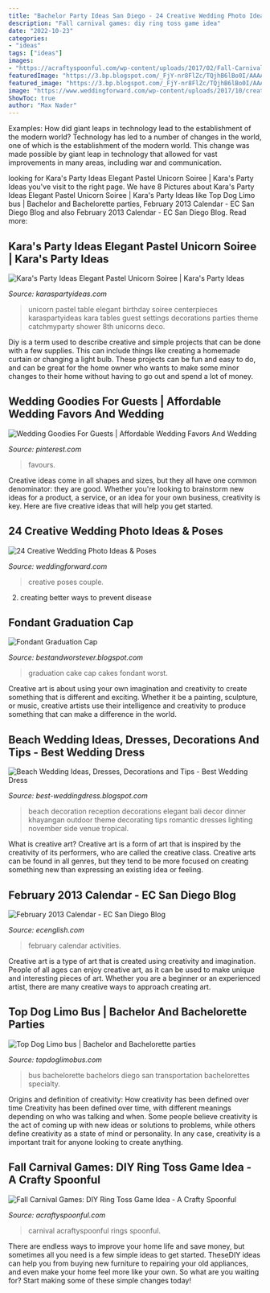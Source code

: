 ```yaml
---
title: "Bachelor Party Ideas San Diego - 24 Creative Wedding Photo Ideas &amp; Poses"
description: "Fall carnival games: diy ring toss game idea"
date: "2022-10-23"
categories:
- "ideas"
tags: ["ideas"]
images:
- "https://acraftyspoonful.com/wp-content/uploads/2017/02/Fall-Carnival-Games-DIY-Ring-Toss-Idea.jpg"
featuredImage: "https://3.bp.blogspot.com/_FjY-nr8FlZc/TQjhB6lBo0I/AAAAAAAAAEM/RhgjnzIQEK0/s1600/Beach-Wedding-Decoration-at-Khayangan-Bali-2.jpg"
featured_image: "https://3.bp.blogspot.com/_FjY-nr8FlZc/TQjhB6lBo0I/AAAAAAAAAEM/RhgjnzIQEK0/s1600/Beach-Wedding-Decoration-at-Khayangan-Bali-2.jpg"
image: "https://www.weddingforward.com/wp-content/uploads/2017/10/creative-wedding-photo-ideas-poses-couple-in-wood-dakaiphotography-339x500.jpg"
ShowToc: true
author: "Max Nader"
---
```



Examples: How did giant leaps in technology lead to the establishment of the modern world?
Technology has led to a number of changes in the world, one of which is the establishment of the modern world. This change was made possible by giant leap in technology that allowed for vast improvements in many areas, including war and communication.

	

		
looking for Kara&#039;s Party Ideas Elegant Pastel Unicorn Soiree | Kara&#039;s Party Ideas you've visit to the right page. We have 8 Pictures about Kara&#039;s Party Ideas Elegant Pastel Unicorn Soiree | Kara&#039;s Party Ideas like Top Dog Limo bus | Bachelor and Bachelorette parties, February 2013 Calendar - EC San Diego Blog and also February 2013 Calendar - EC San Diego Blog. Read more:
		
    
## Kara&#039;s Party Ideas Elegant Pastel Unicorn Soiree | Kara&#039;s Party Ideas

<img loading=lazy src="http://karaspartyideas.com/wp-content/uploads/2016/12/Elegant-Pastel-Unicorn-Soiree-via-Karas-Party-Ideas-KarasPartyIdeas.com28.jpg" onerror="this.onerror=null;this.src='https://tse4.mm.bing.net/th?id=OIP.4IHLbwpw-y0G688xjzZJeAHaLJ&amp;pid=15.1';" alt="Kara&#039;s Party Ideas Elegant Pastel Unicorn Soiree | Kara&#039;s Party Ideas">

_Source: karaspartyideas.com_

>unicorn pastel table elegant birthday soiree centerpieces karaspartyideas kara tables guest settings decorations parties theme catchmyparty shower 8th unicorns deco. 

	

Diy is a term used to describe creative and simple projects that can be done with a few supplies. This can include things like creating a homemade curtain or changing a light bulb. These projects can be fun and easy to do, and can be great for the home owner who wants to make some minor changes to their home without having to go out and spend a lot of money.

    
## Wedding Goodies For Guests | Affordable Wedding Favors And Wedding

<img loading=lazy src="https://i.pinimg.com/736x/b7/ac/ac/b7acac6d6a40d371aa365c168f2affe4.jpg" onerror="this.onerror=null;this.src='https://tse3.mm.bing.net/th?id=OIP.s_RlDVoXDBdjtM7XzMNDFAHaLH&amp;pid=15.1';" alt="Wedding Goodies For Guests | Affordable Wedding Favors And Wedding">

_Source: pinterest.com_

>favours. 

	

Creative ideas come in all shapes and sizes, but they all have one common denominator: they are good. Whether you're looking to brainstorm new ideas for a product, a service, or an idea for your own business, creativity is key. Here are five creative ideas that will help you get started.

    
## 24 Creative Wedding Photo Ideas &amp; Poses

<img loading=lazy src="https://www.weddingforward.com/wp-content/uploads/2017/10/creative-wedding-photo-ideas-poses-couple-in-wood-dakaiphotography-339x500.jpg" onerror="this.onerror=null;this.src='https://tse2.mm.bing.net/th?id=OIP.Oz_uo8IqEtb_W_JUA1bJAAAAAA&amp;pid=15.1';" alt="24 Creative Wedding Photo Ideas &amp; Poses">

_Source: weddingforward.com_

>creative poses couple. 

	

2. creating better ways to prevent disease 

    
## Fondant Graduation Cap

<img loading=lazy src="http://4.bp.blogspot.com/-jv5rpl_eTS4/UE5E9loXG1I/AAAAAAAAE4I/cc6FZ8VJ9A4/s1600/Graduation-cake.jpg" onerror="this.onerror=null;this.src='https://tse4.mm.bing.net/th?id=OIP.fxubDxv6x7o6wEAPUOjM9AHaNK&amp;pid=15.1';" alt="Fondant Graduation Cap">

_Source: bestandworstever.blogspot.com_

>graduation cake cap cakes fondant worst. 

	

Creative art is about using your own imagination and creativity to create something that is different and exciting. Whether it be a painting, sculpture, or music, creative artists use their intelligence and creativity to produce something that can make a difference in the world.

    
## Beach Wedding Ideas, Dresses, Decorations And Tips - Best Wedding Dress

<img loading=lazy src="https://3.bp.blogspot.com/_FjY-nr8FlZc/TQjhB6lBo0I/AAAAAAAAAEM/RhgjnzIQEK0/s1600/Beach-Wedding-Decoration-at-Khayangan-Bali-2.jpg" onerror="this.onerror=null;this.src='https://tse3.mm.bing.net/th?id=OIP.rBIZhF2hor8nnB2MDgOzsQHaEA&amp;pid=15.1';" alt="Beach Wedding Ideas, Dresses, Decorations and Tips - Best Wedding Dress">

_Source: best-weddingdress.blogspot.com_

>beach decoration reception decorations elegant bali decor dinner khayangan outdoor theme decorating tips romantic dresses lighting november side venue tropical. 

	

What is creative art?
Creative art is a form of art that is inspired by the creativity of its performers, who are called the creative class. Creative arts can be found in all genres, but they tend to be more focused on creating something new than expressing an existing idea or feeling.

    
## February 2013 Calendar - EC San Diego Blog

<img loading=lazy src="https://assets.ecenglish.com/blogs/uploads/sites/25/2013/01/February-2013-Calendar.jpg" onerror="this.onerror=null;this.src='https://tse4.mm.bing.net/th?id=OIP.LZTKjhOIY3M2hF_0QQT1uAHaJl&amp;pid=15.1';" alt="February 2013 Calendar - EC San Diego Blog">

_Source: ecenglish.com_

>february calendar activities. 

	

Creative art is a type of art that is created using creativity and imagination. People of all ages can enjoy creative art, as it can be used to make unique and interesting pieces of art. Whether you are a beginner or an experienced artist, there are many creative ways to approach creating art.

    
## Top Dog Limo Bus | Bachelor And Bachelorette Parties

<img loading=lazy src="http://www.topdoglimobus.com/images/events/bachelors/3.jpg" onerror="this.onerror=null;this.src='https://tse2.mm.bing.net/th?id=OIP.qCOyurHzxzSUhUTkYswuVAHaE6&amp;pid=15.1';" alt="Top Dog Limo bus | Bachelor and Bachelorette parties">

_Source: topdoglimobus.com_

>bus bachelorette bachelors diego san transportation bachelorettes specialty. 

	

Origins and definition of creativity: How creativity has been defined over time
Creativity has been defined over time, with different meanings depending on who was talking and when. Some people believe creativity is the act of coming up with new ideas or solutions to problems, while others define creativity as a state of mind or personality. In any case, creativity is a important trait for anyone looking to create anything.

    
## Fall Carnival Games: DIY Ring Toss Game Idea - A Crafty Spoonful

<img loading=lazy src="https://acraftyspoonful.com/wp-content/uploads/2017/02/Fall-Carnival-Games-DIY-Ring-Toss-Idea.jpg" onerror="this.onerror=null;this.src='https://tse2.mm.bing.net/th?id=OIP.k49t45zVEjDDFt7TT_6RMwHaLL&amp;pid=15.1';" alt="Fall Carnival Games: DIY Ring Toss Game Idea - A Crafty Spoonful">

_Source: acraftyspoonful.com_

>carnival acraftyspoonful rings spoonful. 

	

There are endless ways to improve your home life and save money, but sometimes all you need is a few simple ideas to get started. TheseDIY ideas can help you from buying new furniture to repairing your old appliances, and even make your home feel more like your own. So what are you waiting for? Start making some of these simple changes today!

